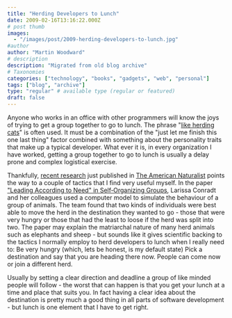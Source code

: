 ```yaml
---
title: "Herding Developers to Lunch"
date: 2009-02-16T13:16:22.000Z
# post thumb
images:
  - "/images/post/2009-herding-developers-to-lunch.jpg"
#author
author: "Martin Woodward"
# description
description: "Migrated from old blog archive"
# Taxonomies
categories: ["technology", "books", "gadgets", "web", "personal"]
tags: ["blog", "archive"]
type: "regular" # available type (regular or featured)
draft: false
---
```

[](http://icanhascheezburger.com/2008/06/22/funny-pictures-minion-return-wif-cheezburger/)Anyone who works in an office with other programmers will know the joys of trying to get a group together to go to lunch.  The phrase "[like herding cats](http://en.wikipedia.org/wiki/Herding_Cats)" is often used.  It must be a combination of the "just let me finish this one last thing" factor combined with something about the personality traits that make up a typical developer. What ever it is, in every organization I have worked, getting a group together to go to lunch is usually a delay prone and complex logistical exercise.  

Thankfully, [recent research](http://www.journals.uchicago.edu/doi/abs/10.1086/596532) just published in [The American Naturalist](http://www.journals.uchicago.edu/toc/an/current) points the way to a couple of tactics that I find very useful myself. In the paper ["Leading According to Need" in Self‐Organizing Groups](http://www.journals.uchicago.edu/doi/abs/10.1086/596532), Larissa Conradt and her colleagues used a computer model to simulate the behaviour of a group of animals. The team found that two kinds of individuals were best able to move the herd in the destination they wanted to go - those that were very hungry or those that had the least to loose if the herd was split into two.  The paper may explain the matriarchal nature of many herd animals such as elephants and sheep - but sounds like it gives scientific backing to the tactics I normally employ to herd developers to lunch when I really need to:     Be very hungry (which, lets be honest, is my default state)     Pick a destination and say that you are heading there now.  People can come now or join a different herd.    

Usually by setting a clear direction and deadline a group of like minded people will follow - the worst that can happen is that you get your lunch at a time and place that suits you.  In fact having a clear idea about the destination is pretty much a good thing in all parts of software development - but lunch is one element that I have to get right.